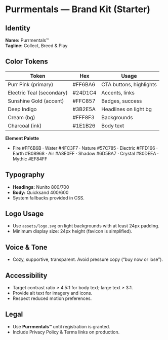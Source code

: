 # Purrmentals — Brand Kit (Starter)

## Identity
**Name:** Purrmentals™  
**Tagline:** Collect, Breed & Play

## Color Tokens
| Token | Hex | Usage |
|---|---|---|
| Purr Pink (primary) | #FF6BA6 | CTA buttons, highlights |
| Electric Teal (secondary) | #24D1C4 | Accents, links |
| Sunshine Gold (accent) | #FFC857 | Badges, success |
| Deep Indigo | #3B2E5A | Headlines on light bg |
| Cream (bg) | #FFF8F3 | Backgrounds |
| Charcoal (ink) | #1E1B26 | Body text |

**Element Palette**
- Fire #FF6B6B · Water #4FC3F7 · Nature #57C785 · Electric #FFD166 · Earth #B08968 · Air #A8E0FF · Shadow #6D5BA7 · Crystal #80DEEA · Mythic #EF84FF

## Typography
- **Headings:** Nunito 800/700
- **Body:** Quicksand 400/600
- System fallbacks provided in CSS.

## Logo Usage
- Use `assets/logo.svg` on light backgrounds with at least 24px padding.
- Minimum display size: 24px height (favicon is simplified).

## Voice & Tone
- Cozy, supportive, transparent. Avoid pressure copy (“buy now or lose”).

## Accessibility
- Target contrast ratio ≥ 4.5:1 for body text; large text ≥ 3:1.
- Provide alt text for imagery and icons.
- Respect reduced motion preferences.

## Legal
- Use **Purrmentals™** until registration is granted.
- Include Privacy Policy & Terms links on production.

